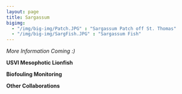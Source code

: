 ```yaml
---
layout: page
title: Sargassum
bigimg:
  - "/img/big-img/Patch.JPG" : "Sargassum Patch off St. Thomas"
  - "/img/big-img/SargFish.JPG" : "Sargassum Fish"
---
```


*More Information Coming :)*  

**USVI Mesophotic Lionfish**  

**Biofouling Monitoring**  

**Other Collaborations**
